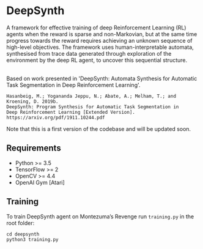 # DeepSynth
A framework for effective training of deep Reinforcement Learning (RL) agents when the reward is sparse and non-Markovian, but at the same time progress towards the reward requires achieving an unknown sequence of high-level objectives. The framework uses human-interpretable automata, synthesised from trace data generated through exploration of the environment by the deep RL agent, to uncover this sequential structure.  <br/><br/>

Based on work presented in 'DeepSynth: Automata Synthesis for Automatic Task Segmentation in Deep Reinforcement Learning'.
~~~
Hasanbeig, M.; Yogananda Jeppu, N.; Abate, A.; Melham, T.; and Kroening, D. 2019b. 
DeepSynth: Program Synthesis for Automatic Task Segmentation in 
Deep Reinforcement Learning [Extended Version]. 
https://arxiv.org/pdf/1911.10244.pdf
~~~

Note that this is a first version of the codebase and will be updated soon.

## Requirements
- Python >= 3.5
- TensorFlow >= 2
- OpenCV >= 4.4
- OpenAI Gym [Atari]

## Training

To train DeepSynth agent on Montezuma’s Revenge run `training.py` in the root folder:<br>
~~~
cd deepsynth
python3 training.py
~~~


